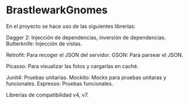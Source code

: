 # BrastlewarkGnomes

En el proyecto se hace uso de las siguientes librerías:

Dagger 2: Injección de dependencias, inversión de dependencias.
Butterknife: Injección de vistas.

Retrofit: Para recoger el JSON del servidor. 
GSON: Para parsear el JSON.

Picasso: Para visualizar las fotos y cargarlas en caché.

Junit4: Pruebas unitarias.
Mockito: Mocks para pruebas unitaras y funcionales.
Espresso: Pruebas funcionales.

Librerías de compatibilidad v4, v7.






